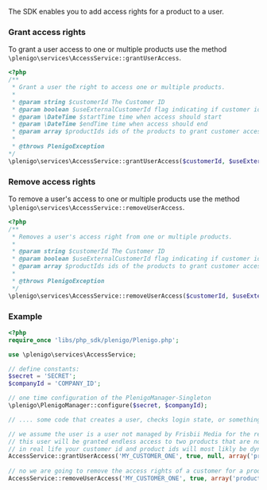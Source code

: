 The SDK enables you to add access rights for a product to a user.

### Grant access rights
To grant a user access to one or multiple products use the method `\plenigo\services\AccessService::grantUserAccess`.

```php
<?php
/**
 * Grant a user the right to access one or multiple products.
 *
 * @param string $customerId The Customer ID
 * @param boolean $useExternalCustomerId flag indicating if customer id is an external customer id
 * @param \DateTime $startTime time when access should start
 * @param \DateTime $endTime time when access should end
 * @param array $productIds ids of the products to grant customer access to
 *
 * @throws PlenigoException
*/
\plenigo\services\AccessService::grantUserAccess($customerId, $useExternalCustomerId, $startTime, $endTime, $productIds)
```

### Remove access rights
To remove a user's access to one or multiple products use the method `\plenigo\services\AccessService::removeUserAccess`.

```php
<?php
/**
 * Removes a user's access right from one or multiple products.
 *
 * @param string $customerId The Customer ID
 * @param boolean $useExternalCustomerId flag indicating if customer id is an external customer id
 * @param array $productIds ids of the products to grant customer access to
 *
 * @throws PlenigoException
 */
\plenigo\services\AccessService::removeUserAccess($customerId, $useExternalCustomerId, $productIds)
```

### Example

```php
<?php
require_once 'libs/php_sdk/plenigo/Plenigo.php';

use \plenigo\services\AccessService;

// define constants:
$secret = 'SECRET';
$companyId = 'COMPANY_ID';

// one time configuration of the PlenigoManager-Singleton 
\plenigo\PlenigoManager::configure($secret, $companyId);

// .... some code that creates a user, checks login state, or something else

// we assume the user is a user not managed by Frisbii Media for the rest of this example
// this user will be granted endless access to two products that are not managed by Frisbii Media
// in real life your customer id and product ids will most likly be dynamic
AccessService::grantUserAccess('MY_CUSTOMER_ONE', true, null, array('productOne', 'productTwo')); 
 
// no we are going to remove the access rights of a customer for a product
AccessService::removeUserAccess('MY_CUSTOMER_ONE', true, array('productThree'));
```
